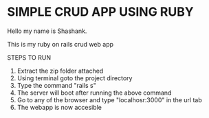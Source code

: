 # SIMPLE CRUD APP USING RUBY

Hello my name is Shashank.

This is my ruby on rails crud web app

STEPS TO RUN
1. Extract the zip folder attached
2. Using terminal goto the project directory
3. Type the command "rails s"
4. The server will boot after running the above command
5. Go to any of the browser and type "localhosr:3000" in the url tab
6. The webapp is now accesible